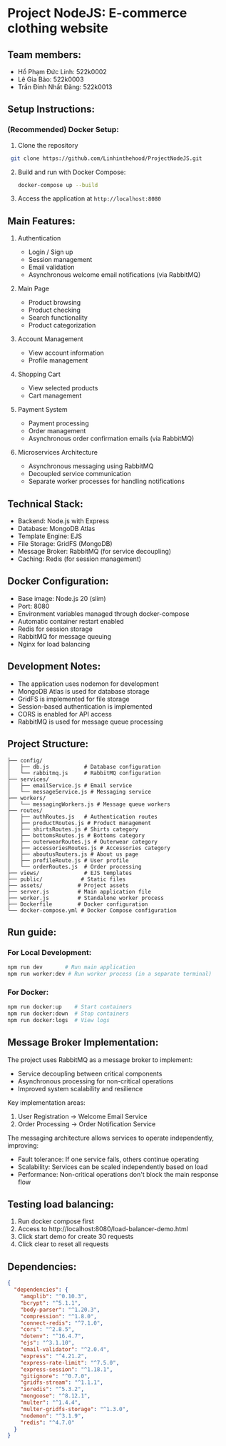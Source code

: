 # Project NodeJS: E-commerce clothing website

## Team members:
- Hồ Phạm Đức Linh: 522k0002
- Lê Gia Bảo: 522k0003
- Trần Đinh Nhất Đăng: 522k0013

## Setup Instructions:

### (Recommended) Docker Setup:
1. Clone the repository
  ```bash
   git clone https://github.com/Linhinthehood/ProjectNodeJS.git
  ```
2. Build and run with Docker Compose:
   ```bash
   docker-compose up --build
   ```
3. Access the application at `http://localhost:8080`

## Main Features:
1. Authentication
   - Login / Sign up
   - Session management
   - Email validation
   - Asynchronous welcome email notifications (via RabbitMQ)

2. Main Page
   - Product browsing
   - Product checking
   - Search functionality
   - Product categorization

3. Account Management
   - View account information
   - Profile management

4. Shopping Cart
   - View selected products
   - Cart management

5. Payment System
   - Payment processing
   - Order management
   - Asynchronous order confirmation emails (via RabbitMQ)

6. Microservices Architecture
   - Asynchronous messaging using RabbitMQ
   - Decoupled service communication
   - Separate worker processes for handling notifications

## Technical Stack:
- Backend: Node.js with Express
- Database: MongoDB Atlas
- Template Engine: EJS
- File Storage: GridFS (MongoDB)
- Message Broker: RabbitMQ (for service decoupling)
- Caching: Redis (for session management)

## Docker Configuration:
- Base image: Node.js 20 (slim)
- Port: 8080
- Environment variables managed through docker-compose
- Automatic container restart enabled
- Redis for session storage
- RabbitMQ for message queuing
- Nginx for load balancing

## Development Notes:
- The application uses nodemon for development
- MongoDB Atlas is used for database storage
- GridFS is implemented for file storage
- Session-based authentication is implemented
- CORS is enabled for API access
- RabbitMQ is used for message queue processing

## Project Structure:
```
├── config/
│   ├── db.js           # Database configuration
│   └── rabbitmq.js     # RabbitMQ configuration
├── services/
│   ├── emailService.js # Email service
│   └── messageService.js # Messaging service
├── workers/
│   └── messagingWorkers.js # Message queue workers
├── routes/
│   ├── authRoutes.js   # Authentication routes
│   ├── productRoutes.js # Product management
│   ├── shirtsRoutes.js # Shirts category
│   ├── bottomsRoutes.js # Bottoms category
│   ├── outerwearRoutes.js # Outerwear category
│   ├── accessoriesRoutes.js # Accessories category
│   ├── aboutusRouters.js # About us page
│   ├── profileRoute.js # User profile
│   └── orderRoutes.js  # Order processing
├── views/              # EJS templates
├── public/            # Static files
├── assets/           # Project assets
├── server.js         # Main application file
├── worker.js         # Standalone worker process
├── Dockerfile        # Docker configuration
└── docker-compose.yml # Docker Compose configuration
```

## Run guide:
### For Local Development:
```bash
npm run dev       # Run main application
npm run worker:dev # Run worker process (in a separate terminal)
```

### For Docker:
```bash
npm run docker:up    # Start containers
npm run docker:down  # Stop containers
npm run docker:logs  # View logs
```

## Message Broker Implementation:
The project uses RabbitMQ as a message broker to implement:
- Service decoupling between critical components
- Asynchronous processing for non-critical operations
- Improved system scalability and resilience

Key implementation areas:
1. User Registration -> Welcome Email Service
2. Order Processing -> Order Notification Service

The messaging architecture allows services to operate independently, improving:
- Fault tolerance: If one service fails, others continue operating
- Scalability: Services can be scaled independently based on load
- Performance: Non-critical operations don't block the main response flow

## Testing load balancing:
1. Run docker compose first
2. Access to http://localhost:8080/load-balancer-demo.html
3. Click start demo for create 30 requests
4. Click clear to reset all requests

## Dependencies:
```json
{
  "dependencies": {
    "amqplib": "^0.10.3",
    "bcrypt": "^5.1.1",
    "body-parser": "^1.20.3",
    "compression": "^1.8.0",
    "connect-redis": "^7.1.0",
    "cors": "^2.8.5",
    "dotenv": "^16.4.7",
    "ejs": "^3.1.10",
    "email-validator": "^2.0.4",
    "express": "^4.21.2",
    "express-rate-limit": "^7.5.0",
    "express-session": "^1.18.1",
    "gitignore": "^0.7.0",
    "gridfs-stream": "^1.1.1",
    "ioredis": "^5.3.2",
    "mongoose": "^8.12.1",
    "multer": "^1.4.4",
    "multer-gridfs-storage": "^1.3.0",
    "nodemon": "^3.1.9",
    "redis": "^4.7.0"
  }
}
```
